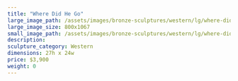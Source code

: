 ```yaml
---
title: "Where Did He Go"
large_image_path: /assets/images/bronze-sculptures/western/lg/where-did-he-go.jpg
large_image_size: 800x1067
small_image_path: /assets/images/bronze-sculptures/western/lg/where-did-he-go.jpg
description:
sculpture_category: Western
dimensions: 27h x 24w
price: $3,900
weight: 0
---
```

